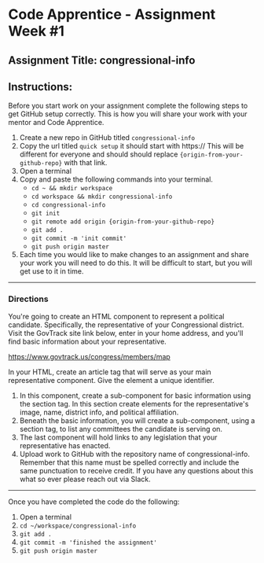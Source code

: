 # Code Apprentice - Assignment Week #1

## Assignment Title: congressional-info

## Instructions:

Before you start work on your assignment complete the following steps to get GitHub setup correctly. This is how you will share your work with your mentor and Code Apprentice.

1. Create a new repo in GitHub titled `congressional-info`
2. Copy the url titled `quick setup` it should start with https:// This will be different for everyone and should should replace `{origin-from-your-github-repo}` with that link.
3. Open a terminal
4. Copy and paste the following commands into your terminal.
	- `cd ~ && mkdir workspace`
	- `cd workspace && mkdir congressional-info`
	- `cd congressional-info`
	- `git init`
	- `git remote add origin {origin-from-your-github-repo}`
	- `git add .`
	- `git commit -m 'init commit'`
	- `git push origin master`
5. Each time you would like to make changes to an assignment and share your work you will need to do this. It will be difficult to start, but you will get use to it in time.

---

### Directions

You're going to create an HTML component to represent a political candidate. Specifically, the representative of your Congressional district. Visit the GovTrack site link below, enter in your home address, and you'll find basic information about your representative.

https://www.govtrack.us/congress/members/map

In your HTML, create an article tag that will serve as your main representative component. Give the element a unique identifier.

1. In this component, create a sub-component for basic information using the section tag. In this section create elements for the representative's image, name, district info, and political affiliation.
2. Beneath the basic information, you will create a sub-component, using a section tag, to list any committees the candidate is serving on.
3. The last component will hold links to any legislation that your representative has enacted.
4. Upload work to GitHub with the repository name of congressional-info. Remember that this name must be spelled correctly and include the same punctuation to receive credit. If you have any questions about this what so ever please reach out via Slack.

---

Once you have completed the code do the following:

1. Open a terminal
2. `cd ~/workspace/congressional-info`
3. `git add .`
4. `git commit -m 'finished the assignment'`
5. `git push origin master`
